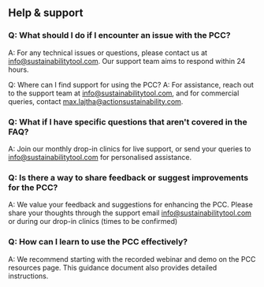 ## Help & support

### Q: What should I do if I encounter an issue with the PCC?
A: For any technical issues or questions, please contact us at info@sustainabilitytool.com. Our support team aims to respond within 24 hours.

Q: Where can I find support for using the PCC?
A: For assistance, reach out to the support team at info@sustainabilitytool.com, and for commercial queries, contact max.lajtha@actionsustainability.com.

### Q: What if I have specific questions that aren't covered in the FAQ?
A: Join our monthly drop-in clinics for live support, or send your queries to info@sustainabilitytool.com for personalised assistance.

### Q: Is there a way to share feedback or suggest improvements for the PCC?
A: We value your feedback and suggestions for enhancing the PCC. Please share your thoughts through the support email info@sustainabilitytool.com or during our drop-in clinics (times to be confirmed)

### Q: How can I learn to use the PCC effectively?
A: We recommend starting with the recorded webinar and demo on the PCC resources page. This guidance document also provides detailed instructions.
